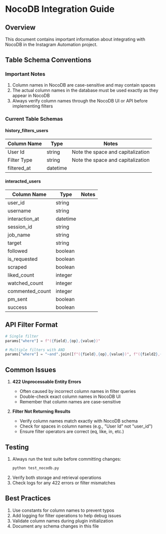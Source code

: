 # NocoDB Integration Guide

## Overview
This document contains important information about integrating with NocoDB in the Instagram Automation project.

## Table Schema Conventions

### Important Notes
1. Column names in NocoDB are case-sensitive and may contain spaces
2. The actual column names in the database must be used exactly as they appear in NocoDB
3. Always verify column names through the NocoDB UI or API before implementing filters

### Current Table Schemas

#### history_filters_users
| Column Name  | Type     | Notes |
|-------------|----------|-------|
| User Id     | string   | Note the space and capitalization |
| Filter Type | string   | Note the space and capitalization |
| filtered_at | datetime | |

#### interacted_users
| Column Name      | Type    | Notes |
|-----------------|---------|-------|
| user_id         | string  | |
| username        | string  | |
| interaction_at  | datetime| |
| session_id      | string  | |
| job_name        | string  | |
| target          | string  | |
| followed        | boolean | |
| is_requested    | boolean | |
| scraped         | boolean | |
| liked_count     | integer | |
| watched_count   | integer | |
| commented_count | integer | |
| pm_sent         | boolean | |
| success         | boolean | |

## API Filter Format
```python
# Single filter
params["where"] = f"({field},{op},{value})"

# Multiple filters with AND
params["where"] = "~and".join([f"({field},{op},{value})", f"({field2},{op2},{value2})"])
```

## Common Issues
1. **422 Unprocessable Entity Errors**
   - Often caused by incorrect column names in filter queries
   - Double-check exact column names in NocoDB UI
   - Remember that column names are case-sensitive

2. **Filter Not Returning Results**
   - Verify column names match exactly with NocoDB schema
   - Check for spaces in column names (e.g., "User Id" not "user_id")
   - Ensure filter operators are correct (eq, like, in, etc.)

## Testing
1. Always run the test suite before committing changes:
   ```bash
   python test_nocodb.py
   ```
2. Verify both storage and retrieval operations
3. Check logs for any 422 errors or filter mismatches

## Best Practices
1. Use constants for column names to prevent typos
2. Add logging for filter operations to help debug issues
3. Validate column names during plugin initialization
4. Document any schema changes in this file
